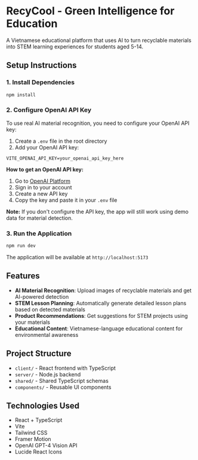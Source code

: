 # RecyCool - Green Intelligence for Education

A Vietnamese educational platform that uses AI to turn recyclable materials into STEM learning experiences for students aged 5-14.

## Setup Instructions

### 1. Install Dependencies
```bash
npm install
```

### 2. Configure OpenAI API Key

To use real AI material recognition, you need to configure your OpenAI API key:

1. Create a `.env` file in the root directory
2. Add your OpenAI API key:
```env
VITE_OPENAI_API_KEY=your_openai_api_key_here
```

**How to get an OpenAI API key:**
1. Go to [OpenAI Platform](https://platform.openai.com/api-keys)
2. Sign in to your account
3. Create a new API key
4. Copy the key and paste it in your `.env` file

**Note:** If you don't configure the API key, the app will still work using demo data for material detection.

### 3. Run the Application
```bash
npm run dev
```

The application will be available at `http://localhost:5173`

## Features

- **AI Material Recognition**: Upload images of recyclable materials and get AI-powered detection
- **STEM Lesson Planning**: Automatically generate detailed lesson plans based on detected materials
- **Product Recommendations**: Get suggestions for STEM projects using your materials
- **Educational Content**: Vietnamese-language educational content for environmental awareness

## Project Structure

- `client/` - React frontend with TypeScript
- `server/` - Node.js backend
- `shared/` - Shared TypeScript schemas
- `components/` - Reusable UI components

## Technologies Used

- React + TypeScript
- Vite
- Tailwind CSS
- Framer Motion
- OpenAI GPT-4 Vision API
- Lucide React Icons 